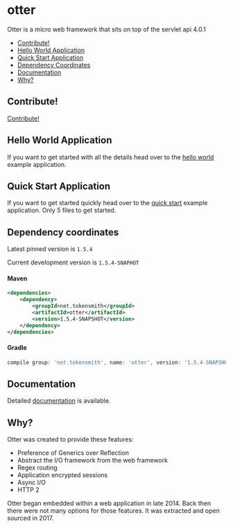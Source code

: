 # otter
Otter is a micro web framework that sits on top of the servlet api 4.0.1 

- [Contribute!](#contribute)
- [Hello World Application](#hello-world-application)
- [Quick Start Application](#quick-start-application)
- [Dependency Coordinates](#dependency-coordinates)
- [Documentation](#documentation)
- [Why?](#why)

## Contribute!
[Contribute!](/docs/Contribute.md)  

## Hello World Application
If you want to get started with all the details head over to the [hello world](/examples/hello-world) 
example application.

## Quick Start Application
If you want to get started quickly head over to the [quick start](/examples/quick-start) 
example application. Only 5 files to get started.

## Dependency coordinates
Latest pinned version is `1.5.4`

Current development version is `1.5.4-SNAPHOT`

#### Maven
```xml
<dependencies>
    <dependency>
        <groupId>net.tokensmith</groupId>
        <artifactId>otter</artifactId>
        <version>1.5.4-SNAPSHOT</version>
    </dependency>
</dependencies>
```

#### Gradle
```groovy
compile group: 'net.tokensmith', name: 'otter', version: '1.5.4-SNAPSHOT'
```

## Documentation
Detailed [documentation](/docs/Documentation.md) is available.

## Why?
Otter was created to provide these features:
 - Preference of Generics over Reflection
 - Abstract the I/O framework from the web framework
 - Regex routing
 - Application encrypted sessions
 - Async I/O
 - HTTP 2
 
Otter began embedded within a web application in late 2014. Back then there were not many options for those 
features. It was extracted and open sourced in 2017. 
